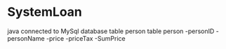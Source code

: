 # SystemLoan
java connected to MySql database table person
table person
 -personID
 -personName
 -price
 -priceTax
 -SumPrice
